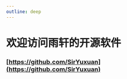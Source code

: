 ```yaml
---
outline: deep
---
```

# 欢迎访问雨轩的开源软件
### [https://github.com/SirYuxuan](https://github.com/SirYuxuan)